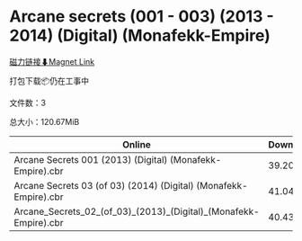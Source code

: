 # Arcane secrets (001 - 003) (2013 - 2014) (Digital) (Monafekk-Empire)

[磁力链接⬇Magnet Link](magnet:?xt=urn:btih:c245328dc201e642e71b64ca133aa4d51da89c3f&dn=Arcane%20secrets%20%28001%20-%20003%29%20%282013%20-%202014%29%20%28Digital%29%20%28Monafekk-Empire%29)

打包下载📦仍在工事中

文件数：3

总大小：120.67MiB

Online | Download
--- | ---
Arcane Secrets 001 (2013) (Digital) (Monafekk-Empire).cbr | 39.20MiB
Arcane Secrets 03 (of 03) (2014) (Digital) (Monafekk-Empire).cbr | 41.04MiB
Arcane\_Secrets\_02\_(of\_03)\_(2013)\_(Digital)\_(Monafekk-Empire).cbr | 40.43MiB
